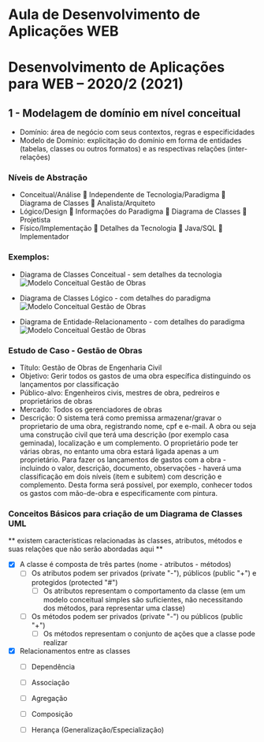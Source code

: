 
# Aula de Desenvolvimento de Aplicações WEB 
# Desenvolvimento de Aplicações para WEB – 2020/2 (2021)

## 1 - Modelagem de domínio em nível conceitual
- Domínio: área de negócio com seus contextos, regras e especificidades
- Modelo de Domínio: explicitação do domínio em forma de entidades (tabelas, classes ou outros formatos) e as respectivas relações (inter-relações)


### Níveis de Abstração
- Conceitual/Análise :dart: Independente de Tecnologia/Paradigma :dart: Diagrama de Classes :dart: Analista/Arquiteto
- Lógico/Design :dart: Informações do Paradigma :dart: Diagrama de Classes :dart: Projetista
- Físico/Implementação :dart: Detalhes da Tecnologia :dart: Java/SQL :dart: Implementador

### Exemplos:
- Diagrama de Classes Conceitual - sem detalhes da tecnologia
![Modelo Conceitual Gestão de Obras](https://raw.githubusercontent.com/marcoswagner-commits/gestao_obras_aula_daw/Documentos/diagrama_classes_conceitual_2.jpg)


- Diagrama de Classes Lógico - com detalhes do paradigma
![Modelo Conceitual Gestão de Obras](https://raw.githubusercontent.com/marcoswagner-commits/gestao_obras_aula_daw/Documentos/diagrama_classes_conceitual_1.png)

- Diagrama de Entidade-Relacionamento - com detalhes do paradigma
![Modelo Conceitual Gestão de Obras](https://raw.githubusercontent.com/marcoswagner-commits/gestao_obras_aula_daw/Documentos/diagrama_entidade_relacionamento.png)

### Estudo de Caso - Gestão de Obras

- Título: Gestão de Obras de Engenharia Civil
- Objetivo: Gerir todos os gastos de uma obra específica distinguindo os lançamentos por classificação
- Público-alvo: Engenheiros civis, mestres de obra, pedreiros e proprietários de obras
- Mercado: Todos os gerenciadores de obras 
- Descrição: 
O sistema terá como premissa armazenar/gravar o proprietario de uma obra, registrando nome, cpf e e-mail. A obra ou seja uma construção civil que terá uma descrição (por exemplo casa geminada), localização e um complemento. O proprietário pode ter várias obras, no entanto uma obra estará ligada apenas a um proprietário. Para fazer os lançamentos de gastos com a obra - incluindo o valor, descrição, documento, observações - haverá uma classificação em dois níveis (item e subitem) com descrição e complemento. Desta forma será possível, por exemplo, conhecer todos os gastos com mão-de-obra e especificamente com pintura.

### Conceitos Básicos para criação de um Diagrama de Classes UML 
** existem características relacionadas às classes, atributos, métodos e suas relações que não serão abordadas aqui **
- [x] A classe é composta de três partes (nome - atributos - métodos)
  - [ ] Os atributos podem ser privados (private "-"), públicos (public "+") e protegidos (protected "#")
    - [ ] Os atributos representam o comportamento da classe (em um modelo conceitual simples são suficientes, não necessitando dos métodos, para representar uma classe)
  - [ ] Os métodos podem ser privados (private "-") ou públicos (public "+")
    - [ ] Os métodos representam o conjunto de ações que a classe pode realizar

- [x] Relacionamentos entre as classes
  - [ ] Dependência
  - [ ] Associação
  - [ ] Agregação
  - [ ] Composição
  - [ ] Herança (Generalização/Especialização)

